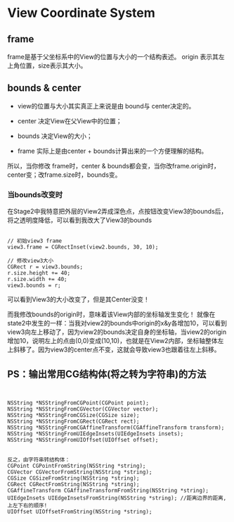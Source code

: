 #  View Coordinate System


## frame

frame是基于父坐标系中的View的位置与大小的一个结构表述。
origin 表示其左上角位置，size表示其大小。

## bounds & center

- view的位置与大小其实真正上来说是由 bound与 center决定的。

- center 决定View在父View中的位置；
- bounds 决定View的大小；
- frame 实际上是由center + bounds计算出来的一个方便理解的结构。

所以，当你修改 frame时，center & bounds都会变，当你改frame.origin时，center变；改frame.size时，bounds变。

### 当bounds改变时

在Stage2中我特意把外层的View2弄成深色点，点按钮改变View3的bounds后，将之透明度降低，可以看到我改大了View3的bounds
<pre><code>
// 初始view3 frame
view3.frame = CGRectInset(view2.bounds, 30, 10);

// 修改view3大小
CGRect r = view3.bounds;
r.size.height += 40;
r.size.width += 40;
view3.bounds = r;
</code></pre>
可以看到View3的大小改变了，但是其Center没变！

而我修改bounds的origin时，意味着该View内部的坐标轴发生变化！
就像在state2中发生的一样：当我对view2的bounds中origin的x&y各增加10，可以看到view3向左上移动了，因为view2的bounds决定自身的坐标轴，当view2的origin增加10，说明左上的点由(0,0)变成(10,10)，也就是在View2内部，坐标轴整体左上斜移了。因为view3的center点不变，这就会导致view3也跟着往左上斜移。


## PS：输出常用CG结构体(将之转为字符串)的方法

<pre><code>

NSString *NSStringFromCGPoint(CGPoint point);
NSString *NSStringFromCGVector(CGVector vector);
NSString *NSStringFromCGSize(CGSize size);
NSString *NSStringFromCGRect(CGRect rect);
NSString *NSStringFromCGAffineTransform(CGAffineTransform transform);
NSString *NSStringFromUIEdgeInsets(UIEdgeInsets insets);
NSString *NSStringFromUIOffset(UIOffset offset);


反之，由字符串转结构体：
CGPoint CGPointFromString(NSString *string);
CGVector CGVectorFromString(NSString *string);
CGSize CGSizeFromString(NSString *string);
CGRect CGRectFromString(NSString *string);
CGAffineTransform CGAffineTransformFromString(NSString *string);
UIEdgeInsets UIEdgeInsetsFromString(NSString *string); //距离边界的距离,上左下右的顺序!
UIOffset UIOffsetFromString(NSString *string);

</code></pre>










